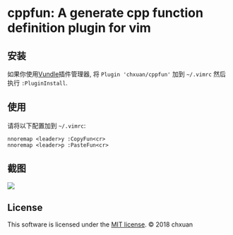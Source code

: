 cppfun: A generate cpp function definition plugin for vim
===============================================

安装
------------
    
如果你使用[Vundle][1]插件管理器, 将 `Plugin 'chxuan/cppfun'` 加到 `~/.vimrc` 然后执行 `:PluginInstall`.

使用
------------

请将以下配置加到 `~/.vimrc`:

    nnoremap <leader>y :CopyFun<cr>
    nnoremap <leader>p :PasteFun<cr>

截图
------------

![][3]

License
------------

This software is licensed under the [MIT license][2]. © 2018 chxuan


  [1]: https://github.com/VundleVim/Vundle.vim
  [2]: https://github.com/chxuan/cppfun/blob/master/LICENSE
  [3]: https://raw.githubusercontent.com/chxuan/cppfun/master/screenshots/cppfun.git
